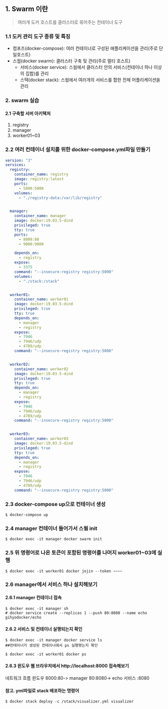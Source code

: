 ## 1. Swarm 이란
> 여러개 도커 호스트를 클러스터로 묶어주는 컨테이너 도구
### 1.1 도커 관리 도구 종류 및 특징
- 컴포즈(docker-compose): 여러 컨테이너로 구성된 애플리케이션을 관리(주로 단일호스트)
- 스웜(docker swarm): 클러스터 구축 및 관리(주로 멀티 호스트)
  - 서비스(docker service): 스웜에서 클러스터 안의 서비스(컨테이너 하나 이상의 집합)를 관리
  - 스택(docker stack): 스웜에서 여러개의 서비스를 합한 전체 어플리케이션을 관리
### 2. swarm 실습
#### 2.1 구축할 서버 아키텍처

1. registry
2. manager
3. worker01~03

### 2.2 여러 컨테이너 설치를 위한 docker-compose.yml파일 만들기
```yml
version: "3"
services: 
  registry:
    container_name: registry
    image: registry:latest
    ports: 
      - 5000:5000
    volumes: 
      - "./registry-data:/var/lib/registry"


  manager:
    container_name: manager
    image: docker:19.03.5-dind
    privileged: true
    tty: true
    ports:
      - 8000:80
      - 9000:9000

    depends_on: 
      - registry
    expose: 
      - 3375
    command: "--insecure-registry registry:5000"
    volumes: 
      - "./stack:/stack"


  worker01:
    container_name: worker01
    image: docker:19.03.5-dind
    privileged: true
    tty: true
    depends_on: 
      - manager
      - registry
    expose: 
      - 7946
      - 7946/udp
      - 4789/udp
    command: "--insecure-registry registry:5000"


  worker02:
    container_name: worker02
    image: docker:19.03.5-dind
    privileged: true
    tty: true
    depends_on: 
      - manager
      - registry
    expose: 
      - 7946
      - 7946/udp
      - 4789/udp
    command: "--insecure-registry registry:5000"


  worker03:
    container_name: worker03
    image: docker:19.03.5-dind
    privileged: true
    tty: true
    depends_on: 
      - manager
      - registry
    expose: 
      - 7946
      - 7946/udp
      - 4789/udp
    command: "--insecure-registry registry:5000"

```

### 2.3 docker-compose up으로 컨테이너 생성
```
$ docker-compose up
```

### 2.4 manager 컨테이너 들어가서 스웜 init
```
$ docker exec -it manager docker swarm init
```
### 2.5 위 명령어로 나온 토큰이 포함된 명령어를 나머지 worker01~03에 실행
```
$ docker exec -it worker01 docker jojin --token ~~~~
```

### 2.6 manager에서 서비스 하나 설치해보기
#### 2.6.1 manager 컨테이너 접속
```
$ docker exec -it manager sh
# docker service create --replicas 1 --push 80:8080 --name echo gihyodocker/echo
```
#### 2.6.2 서비스 및 컨테이너 실행되는지 확인
```
$ docker exec -it manager docker service ls
##컨테이너가 생성된 컨테이너에서 ps 실행됏는지 확인

$ docker exec -it worker01 docker ps
```

#### 2.6.3 윈도우 웹 브라우저에서 http://localhost:8000 접속해보기
네트워크 흐름
윈도우 8000:80-> 
manager 80:8080-> 
echo 서비스 :8080


#### 참고. yml파일로 stack 배포하는 명령어 
```
$ docker stack deploy -c /stack/visualizer.yml visualizer
```
